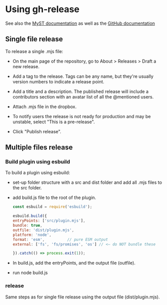 # Using gh-release

See also the [MyST documentation](https://mystmd.org/guide/plugins-distribute) as well as the [GitHub documentation](https://docs.github.com/en/repositories/releasing-projects-on-github/managing-releases-in-a-repository#creating-a-release)

## Single file release

To release a single .mjs file: 

- On the main page of the repository, go to About > Releases > Draft a new release. 

- Add a tag to the release. Tags can be any name, but they're usually version numbers to indicate a release point. 

- Add a title and a description. The published release will include a contributors section with an avatar list of all the @mentioned users.

- Attach .mjs file in the dropbox. 

- To notify users the release is not ready for production and may be unstable, select "This is a pre-release".

- Click "Publish release".

## Multiple files release

### Build plugin using esbuild

To build a plugin using esbuild: 
- set-up folder structure with a src and dist folder and add all .mjs files to the src folder. 

- add build.js file to the root of the plugin.
    ```javascript
    const esbuild = require('esbuild');

    esbuild.build({
    entryPoints: ['src/plugin.mjs'],
    bundle: true,          
    outfile: 'dist/plugin.mjs',
    platform: 'node',
    format: 'esm',          // pure ESM output
    external: ['fs', 'fs/promises', 'os'] // <— do NOT bundle these

    }).catch(() => process.exit(1));
    ```

- In build.js, add the entryPoints, and the output file (outfile).

- run node build.js

### release

Same steps as for single file release using the output file (dist/plugin.mjs). 